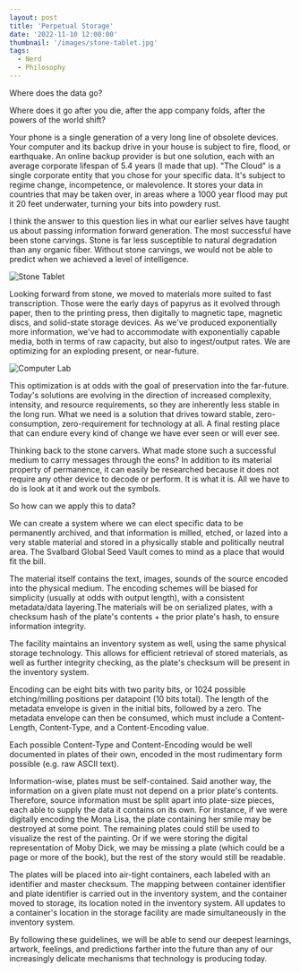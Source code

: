 ```yaml
---
layout: post
title: 'Perpetual Storage'
date: '2022-11-10 12:00:00'
thumbnail: '/images/stone-tablet.jpg'
tags:
  - Nerd
  - Philosophy
---
```


Where does the data go?

Where does it go after you die, after the app company folds, after the powers of the world shift?

Your phone is a single generation of a very long line of obsolete devices. Your computer and its backup drive in your house is subject to fire, flood, or earthquake. An online backup provider is but one solution, each with an average corporate lifespan of 5.4 years (I made that up). "The Cloud" is a single corporate entity that you chose for your specific data. It's subject to regime change, incompetence, or malevolence. It stores your data in countries that may be taken over, in areas where a 1000 year flood may put it 20 feet underwater, turning your bits into powdery rust.

I think the answer to this question lies in what our earlier selves have taught us about passing information forward generation. The most successful have been stone carvings. Stone is far less susceptible to natural degradation than any organic fiber. Without stone carvings, we would not be able to predict when we achieved a level of intelligence.

![Stone Tablet](/images/stone-tablet.jpg)

Looking forward from stone, we moved to materials more suited to fast transcription. Those were the early days of papyrus as it evolved through paper, then to the printing press, then digitally to magnetic tape, magnetic discs, and solid-state storage devices. As we've produced exponentially more information, we've had to accommodate with exponentially capable media, both in terms of raw capacity, but also to ingest/output rates. We are optimizing for an exploding present, or near-future.

![Computer Lab](/images/ibm_lab.jpg)

This optimization is at odds with the goal of preservation into the far-future. Today's solutions are evolving in the direction of increased complexity, intensity, and resource requirements, so they are inherently less stable in the long run. What we need is a solution that drives toward stable, zero-consumption, zero-requirement for technology at all. A final resting place that can endure every kind of change we have ever seen or will ever see.

Thinking back to the stone carvers. What made stone such a successful medium to carry messages through the eons? In addition to its material property of permanence, it can easily be researched because it does not require any other device to decode or perform. It is what it is. All we have to do is look at it and work out the symbols.

So how can we apply this to data?

We can create a system where we can elect specific data to be permanently archived, and that information is milled, etched, or lazed into a very stable material and stored in a physically stable and politically neutral area. The Svalbard Global Seed Vault comes to mind as a place that would fit the bill.

The material itself contains the text, images, sounds of the source encoded into the physical medium. The encoding schemes will be biased for simplicity (usually at odds with output length), with a consistent metadata/data layering.The materials will be on serialized plates, with a checksum hash of the plate's contents + the prior plate's hash, to ensure information integrity.

The facility maintains an inventory system as well, using the same physical storage technology. This allows for efficient retrieval of stored materials, as well as further integrity checking, as the plate's checksum will be present in the inventory system.

Encoding can be eight bits with two parity bits, or 1024 possible etching/milling positions per datapoint (10 bits total). The length of the metadata envelope is given in the initial bits, followed by a zero. The metadata envelope can then be consumed, which must include a Content-Length, Content-Type, and a Content-Encoding value.

Each possible Content-Type and Content-Encoding would be well documented in plates of their own, encoded in the most rudimentary form possible (e.g. raw ASCII text).

Information-wise, plates must be self-contained. Said another way, the information on a given plate must not depend on a prior plate's contents. Therefore, source information must be split apart into plate-size pieces, each able to supply the data it contains on its own. For instance, if we were digitally encoding the Mona Lisa, the plate containing her smile may be destroyed at some point. The remaining plates could still be used to visualize the rest of the painting. Or if we were storing the digital representation of Moby Dick, we may be missing a plate (which could be a page or more of the book), but the rest of the story would still be readable.

The plates will be placed into air-tight containers, each labeled with an identifier and master checksum. The mapping between container identifier and plate identifier is carried out in the inventory system, and the container moved to storage, its location noted in the inventory system. All updates to a container's location in the storage facility are made simultaneously in the inventory system.

By following these guidelines, we will be able to send our deepest learnings, artwork, feelings, and predictions farther into the future than any of our increasingly delicate mechanisms that technology is producing today.
